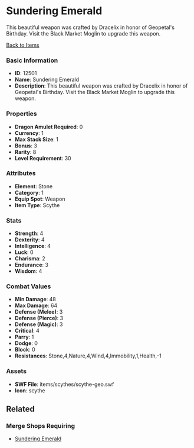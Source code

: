 # Sundering Emerald

This beautiful weapon was crafted by Dracelix in honor of Geopetal's Birthday. Visit the Black Market Moglin to upgrade this weapon.

[Back to Items](../items.md)

### Basic Information

- **ID**: 12501
- **Name**: Sundering Emerald
- **Description**: This beautiful weapon was crafted by Dracelix in honor of Geopetal&#039;s Birthday. Visit the Black Market Moglin to upgrade this weapon.

### Properties

- **Dragon Amulet Required**: 0
- **Currency**: 1
- **Max Stack Size**: 1
- **Bonus**: 3
- **Rarity**: 8
- **Level Requirement**: 30

### Attributes

- **Element**: Stone
- **Category**: 1
- **Equip Spot**: Weapon
- **Item Type**: Scythe

### Stats

- **Strength**: 4
- **Dexterity**: 4
- **Intelligence**: 4
- **Luck**: 0
- **Charisma**: 2
- **Endurance**: 3
- **Wisdom**: 4

### Combat Values

- **Min Damage**: 48
- **Max Damage**: 64
- **Defense (Melee)**: 3
- **Defense (Pierce)**: 3
- **Defense (Magic)**: 3
- **Critical**: 4
- **Parry**: 1
- **Dodge**: 0
- **Block**: 0
- **Resistances**: Stone,4,Nature,4,Wind,4,Immobility,1,Health,-1

### Assets

- **SWF File**: items/scythes/scythe-geo.swf
- **Icon**: scythe

## Related

### Merge Shops Requiring

- [Sundering Emerald](../merge-shops/207-sundering-emerald.md)

